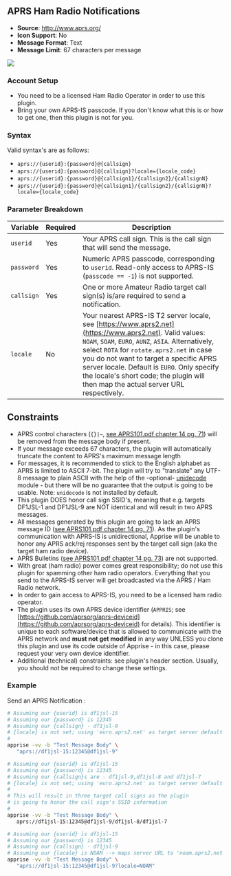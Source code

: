 ## APRS Ham Radio Notifications
* **Source**: http://www.aprs.org/
* **Icon Support**: No
* **Message Format**: Text
* **Message Limit**: 67 characters per message

![](https://github.com/joergschultzelutter/apprise/blob/master/img/apprise.jpg)

### Account Setup
- You need to be a licensed Ham Radio Operator in order to use this plugin.
- Bring your own APRS-IS passcode. If you don't know what this is or how to get one, then this plugin is not for you.

### Syntax
Valid syntax's are as follows:
* `aprs://{userid}:{password}@{callsign}`
* `aprs://{userid}:{password}@{callsign}?locale={locale_code}`
* `aprs://{userid}:{password}@{callsign1}/{callsign2}/{callsignN}`
* `aprs://{userid}:{password}@{callsign1}/{callsign2}/{callsignN}?locale={locale_code}`

### Parameter Breakdown
| Variable | Required | Description
|----------| -------- | -----------
| `userid`   | Yes      | Your APRS call sign. This is the call sign that will send the message.
| `password` | Yes      | Numeric APRS passcode, corresponding to `userid`. Read-only access to APRS-IS (`passcode == -1`) is not supported.
| `callsign` | Yes      | One or more Amateur Radio target call sign(s) is/are required to send a notification.
| `locale`   | No       | Your nearest APRS-IS T2 server locale, see [https://www.aprs2.net](https://www.aprs2.net). Valid values: `NOAM`, `SOAM`, `EURO`, `AUNZ`, `ASIA`. Alternatively, select `ROTA` for `rotate.aprs2.net` in case you do not want to target a specific APRS server locale. Default is `EURO`. Only specify the locale's short code; the plugin will then map the actual server URL respectively.

## Constraints

* APRS control characters (`{}|~`, [see APRS101.pdf chapter 14 pg. 71](http://www.aprs.org/doc/APRS101.PDF)) will be removed from the message body if present.
* If your message exceeds 67 characters, the plugin will automatically truncate the content to APRS's maximum message length
* For messages, it is recommended to stick to the English alphabet as APRS is limited to ASCII 7-bit. The plugin will try to "translate" any UTF-8 message to plain ASCII with the help of the -optional- [unidecode](https://pypi.org/project/Unidecode/) module - but there will be no guarantee that the output is going to be usable. Note: `unidecode` is not installed by default.
* This plugin DOES honor call sign SSID's, meaning that e.g. targets DF1JSL-1 and DF1JSL-9 are NOT identical and will result in two APRS messages. 
* All messages generated by this plugin are going to lack an APRS message ID ([see APRS101.pdf chapter 14 pg. 71](http://www.aprs.org/doc/APRS101.PDF)). As the plugin's communication with APRS-IS is unidirectional, Apprise will be unable to honor any APRS ack/rej responses sent by the target call sign (aka the target ham radio device).
* APRS Bulletins ([see APRS101.pdf chapter 14 pg. 73](http://www.aprs.org/doc/APRS101.PDF)) are not supported.
* With great (ham radio) power comes great responsibility; do not use this plugin for spamming other ham radio operators. Everything that you send to the APRS-IS server will get broadcasted via the APRS / Ham Radio network.
* In order to gain access to APRS-IS, you need to be a licensed ham radio operator.
* The plugin uses its own APRS device identifier (`APPRIS`; see [https://github.com/aprsorg/aprs-deviceid](https://github.com/aprsorg/aprs-deviceid) for details). This identifier is unique to each software/device that is allowed to communicate with the APRS network and __must not get modified__ in any way UNLESS you clone this plugin and use its code outside of Apprise - in this case, please request your very own device identifier.
* Additional (technical) constraints: see plugin's header section. Usually, you should not be required to change these settings.

### Example

Send an APRS Notification :

```bash
# Assuming our {userid} is df1jsl-15
# Assuming our {password} is 12345
# Assuming our {callsign} - df1jsl-9
# {locale} is not set; using 'euro.aprs2.net' as target server default
#
apprise -vv -b "Test Message Body" \
   "aprs://df1jsl-15:12345@df1jsl-9"

# Assuming our {userid} is df1jsl-15
# Assuming our {password} is 12345
# Assuming our {callsign}s are - df1jsl-9,df1jsl-8 and df1jsl-7
# {locale} is not set; using 'euro.aprs2.net' as target server default
#
# This will result in three target call signs as the plugin
# is going to honor the call sign's SSID information
# 
apprise -vv -b "Test Message Body" \
   aprs://df1jsl-15:12345@df1jsl-9/df1jsl-8/df1jsl-7

# Assuming our {userid} is df1jsl-15
# Assuming our {password} is 12345
# Assuming our {callsign} - df1jsl-9
# Assuming our {locale} is NOAM --> maps server URL to 'noam.aprs2.net', see https://www.aprs2.net/
apprise -vv -b "Test Message Body" \
   "aprs://df1jsl-15:12345@df1jsl-9?locale=NOAM"
```
